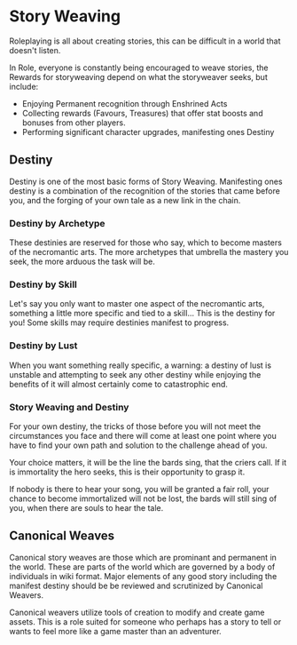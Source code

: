 # Story Weaving

Roleplaying is all about creating stories, this can be difficult in a world that doesn't listen.

In Role, everyone is constantly being encouraged to weave stories, the Rewards for storyweaving depend on what the storyweaver seeks, but include:

- Enjoying Permanent recognition through Enshrined Acts
- Collecting rewards (Favours, Treasures) that offer stat boosts and bonuses from other players.
- Performing significant character upgrades, manifesting ones Destiny

## Destiny

Destiny is one of the most basic forms of Story Weaving. Manifesting ones destiny is a combination of the recognition of the stories that came before you, and the forging of your own tale as a new link in the chain.

### Destiny by Archetype
These destinies are reserved for those who say, which to become masters of the necromantic arts. The more archetypes that umbrella the mastery you seek, the more arduous the task will be.

### Destiny by Skill
Let's say you only want to master one aspect of the necromantic arts, something a little more specific and tied to a skill... This is the destiny for you! Some skills may require destinies manifest to progress.

### Destiny by Lust
When you want something really specific, a warning: a destiny of lust is unstable and attempting to seek any other destiny while enjoying the benefits of it will almost certainly come to catastrophic end.


### Story Weaving and Destiny
For your own destiny, the tricks of those before you will not meet the circumstances you face and there will come at least one point where you have to find your own path and solution to the challenge ahead of you.

Your choice matters, it will be the line the bards sing, that the criers call. If it is immortality the hero seeks, this is their opportunity to grasp it.

If nobody is there to hear your song, you will be granted a fair roll, your chance to become immortalized will not be lost, the bards will still sing of you, when there are souls to hear the tale.

## Canonical Weaves
Canonical story weaves are those which are prominant and permanent in the world. These are parts of the world which are governed by a body of individuals in wiki format. Major elements of any good story including the manifest destiny should be be reviewed and scrutinized by Canonical Weavers.

Canonical weavers utilize tools of creation to modify and create game assets. This is a role suited for someone who perhaps has a story to tell or wants to feel more like a game master than an adventurer.

